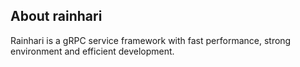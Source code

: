 ## About rainhari

Rainhari is a gRPC service framework with fast performance, strong environment and efficient development.
